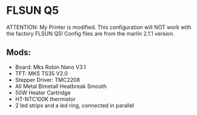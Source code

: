 # FLSUN Q5

ATTENTION: My Printer is modified. This configuration will NOT work with the factory FLSUN Q5! Config files are from the marlin 2.1.1 version.

## Mods:
- Board: Mks Robin Nano V3.1
- TFT: MKS TS35 V2.0
- Stepper Driver: TMC2208
- All Metal Bimetall Heatbreak Smooth
- 50W Heater Cartridge
- HT-NTC100K thermistor
- 2 led strips and a led ring, connected in parallel
